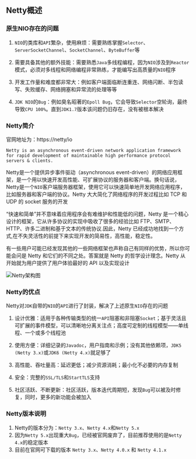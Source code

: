 ## Netty概述  

### 原生NIO存在的问题  

1. `NIO`的类库和`API`繁杂，使用麻烦：需要熟练掌握`Selector`、`ServerSocketChannel`、`SocketChannel`、`ByteBuffer`等  

2. 需要具备其他的额外技能：需要熟悉`Java`多线程编程，因为`NIO`涉及到`Reactor`模式，必须对多线程和网络编程非常熟练，才能编写出高质量的`NIO`程序  

3. 开发工作量和难度都非常大：例如客户端面临断连重连、网络闪断、半包读写、失败缓存、网络拥塞和异常流的处理等等  

4. `JDK NIO`的`Bug`：例如臭名昭著的`Epoll Bug`，它会导致`Selector`空轮询，最终导致`CPU 100%`。直到`JDK1.7`版本该问题仍旧存在，没有被根本解决  

### Netty简介   

官网地址为：https://netty/io

`Netty is an asynchronous event-driven network application framework for rapid development of maintainable high performance protocol servers & clients.  `

Netty是一个提供异步事件驱动（asynchronous event-driven）的网络应用框架，是一个用以快速开发高性能、可扩展协议的服务器和客户端。换句话说，Netty是一个`NIO`客户端服务器框架，使用它可以快速简单地开发网络应用程序，比如服务器和客户端的协议。Netty 大大简化了网络程序的开发过程比如 TCP 和 UDP 的 socket 服务的开发

“快速和简单”并不意味着应用程序会有难维护和性能低的问题，Netty 是一个精心设计的框架，它从许多协议的实现中吸收了很多的经验比如 FTP、SMTP、HTTP、许多二进制和基于文本的传统协议.因此，Netty 已经成功地找到一个方式,在不失灵活性的前提下来实现开发的简易性，高性能，稳定性。

有一些用户可能已经发现其他的一些网络框架也声称自己有同样的优势，所以你可能会问是 Netty 和它们的不同之处。答案就是 Netty 的哲学设计理念。Netty 从开始就为用户提供了用户体验最好的 API 以及实现设计

![Netty架构图](https://gitee.com/liujinxi931204/typoraImage/raw/master/img/Netty%E6%9E%B6%E6%9E%84%E5%9B%BE.png)  

### Netty的优点  

Netty对`JDK`自带的`NIO`的`API`进行了封装，解决了上述原生`NIO`存在的问题  

1. 设计优雅：适用于各种传输类型的统一`API`阻塞和非阻塞`Socket`；基于灵活且可扩展的事件模型，可以清晰地分离关注点；高度可定制的线程模型——单线程、一个或多个线程池  

2. 使用方便：详细记录的`Javadoc`，用户指南和示例；没有其他依赖项，`JDK5 (Netty 3.x)`或`JDK6 (Netty 4.x)`就足够了  

3. 高性能、吞吐量高：延迟更低；减少资源消耗；最小化不必要的内存复制  

4. 安全：完整的`SSL/TLS`和`StartTLS`支持  

5. 社区活跃、不断更新：社区活跃，版本迭代周期短，发现`Bug`可以被及时修复，同时，更多的新功能会被加入  

### Netty版本说明  

1. Netty的版本分为：`Netty 3.x`、`Netty 4.x`和`Netty 5.x`  
2. 因为`Netty 5.x`出现重大`Bug`，已经被官网废弃了，目前推荐使用的是`Netty 4.x`的稳定版本  
3. 目前在官网可下载的版本 `Netty 3.x`、`Netty 4.0.x` 和 `Netty 4.1.x`
